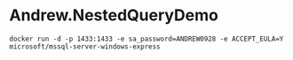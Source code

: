 # Andrew.NestedQueryDemo




```
docker run -d -p 1433:1433 -e sa_password=ANDREW0928 -e ACCEPT_EULA=Y microsoft/mssql-server-windows-express
```